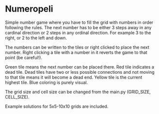 # Numeropeli

Simple number game where you have to fill the grid with numbers in order following the rules.
The next number has to be either 3 steps away in any cardinal direction or 2 steps in any ordinal direction. For example 3 to the right, or 2 to the left and down.

The numbers can be written to the tiles or right clicked to place the next number. Right clicking a tile with a number in it reverts the game to that point (be careful!).

Green tile means the next number can be placed there. Red tile indicates a dead tile. Dead tiles have two or less possible connections and not moving to that tile means it will become a dead end. Yellow tile is the current highest tile. Blue coloring is purely visual.

The grid size and cell size can be changed from the main.py (GRID_SIZE, CELL_SIZE).

Example solutions for 5x5-10x10 grids are included.
